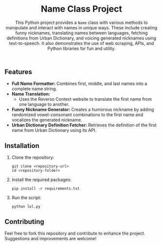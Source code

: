 <header>
        <h1>Name Class Project</h1>
        <p>
            This Python project provides a <code>Name</code> class with various methods to manipulate and interact with names in unique ways. These include creating funny nicknames, translating names between languages, fetching definitions from Urban Dictionary, and voicing generated nicknames using text-to-speech. It also demonstrates the use of web scraping, APIs, and Python libraries for fun and utility.
        </p>
    </header>

<section>
        <h2>Features</h2>
        <ul>
            <li>
                <strong>Full Name Formatter:</strong>
                Combines first, middle, and last names into a complete name string.
            </li>
            <li>
                <strong>Name Translation:</strong>
                <ul>
                    <li>Uses the Reverso Context website to translate the first name from one language to another.</li>
                </ul>
            </li>
            <li>
                <strong>Funny Nickname Generator:</strong>
                Creates a humorous nickname by adding randomized vowel-consonant combinations to the first name and vocalizes the generated nickname.
            </li>
            <li>
                <strong>Urban Dictionary Definition Fetcher:</strong>
                Retrieves the definition of the first name from Urban Dictionary using its API.
            </li>
        </ul>
    </section>
<section>
        <h2>Installation</h2>
        <ol>
            <li>Clone the repository:
                <pre><code>git clone &lt;repository-url&gt;
cd &lt;repository-folder&gt;</code></pre>
            </li>
            <li>Install the required packages:
                <pre><code>pip install -r requirements.txt</code></pre>
            </li>
            <li>Run the script:
                <pre><code>python lol.py</code></pre>
            </li>
        </ol>
    </section>
<section>
        <h2>Contributing</h2>
        <p>
            Feel free to fork this repository and contribute to enhance the project. Suggestions and improvements are welcome!
        </p>
    </section>

